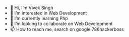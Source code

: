 - 👋 Hi, I’m Vivek Singh
- 👀 I’m interested in Web Development 
- 🌱 I’m currently learning Php
- 💞️ I’m looking to collaborate on Web Development 
- 📫 How to reach me, search on google 786hackerboss

